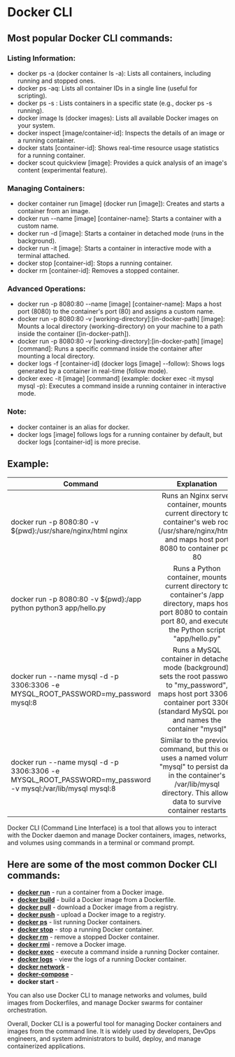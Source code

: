 # Docker CLI

## Most popular Docker CLI commands:
### Listing Information:
- docker ps -a (docker container ls -a): Lists all containers, including running and stopped ones.
- docker ps -aq: Lists all container IDs in a single line (useful for scripting).
- docker ps -s <state>: Lists containers in a specific state (e.g., docker ps -s running).
- docker image ls (docker images): Lists all available Docker images on your system.
- docker inspect [image/container-id]: Inspects the details of an image or a running container.
- docker stats [container-id]: Shows real-time resource usage statistics for a running container.
- docker scout quickview [image]: Provides a quick analysis of an image's content (experimental feature).

### Managing Containers:
- docker container run [image] (docker run [image]): Creates and starts a container from an image.
- docker run --name [image] [container-name]: Starts a container with a custom name.
- docker run -d [image]: Starts a container in detached mode (runs in the background).
- docker run -it [image]: Starts a container in interactive mode with a terminal attached.
- docker stop [container-id]: Stops a running container.
- docker rm [container-id]: Removes a stopped container.

### Advanced Operations:
- docker run -p 8080:80 --name [image] [container-name]: Maps a host port (8080) to the container's port (80) and assigns a custom name.
- docker run -p 8080:80 -v [working-directory]:[in-docker-path] [image]: Mounts a local directory (working-directory) on your machine to a path inside the container ([in-docker-path]).
- docker run -p 8080:80 -v [working-directory]:[in-docker-path] [image] [command]: Runs a specific command inside the container after mounting a local directory.
- docker logs -f [container-id] (docker logs [image] --follow): Shows logs generated by a container in real-time (follow mode).
- docker exec -it [image] [command] (example: docker exec -it mysql mysql -p): Executes a command inside a running container in interactive mode.

### Note:
- docker container is an alias for docker.
- docker logs [image] follows logs for a running container by default, but docker logs [container-id] is more precise.

## Example:
| Command   |      Explanation      |
|----------|:-------------:|
| docker run -p 8080:80 -v ${pwd}:/usr/share/nginx/html nginx |  Runs an Nginx server container, mounts current directory to container's web root (/usr/share/nginx/html), and maps host port 8080 to container port 80 |
| docker run -p 8080:80 -v ${pwd}:/app python python3 app/hello.py |    Runs a Python container, mounts current directory to container's /app directory, maps host port 8080 to container port 80, and executes the Python script "app/hello.py"   |
| docker run --name mysql -d -p 3306:3306 -e MYSQL_ROOT_PASSWORD=my_password mysql:8 | Runs a MySQL container in detached mode (background), sets the root password to "my_password", maps host port 3306 to container port 3306 (standard MySQL port), and names the container "mysql" |
| docker run --name mysql -d -p 3306:3306 -e MYSQL_ROOT_PASSWORD=my_password -v mysql:/var/lib/mysql mysql:8 | Similar to the previous command, but this one uses a named volume "mysql" to persist data in the container's /var/lib/mysql directory. This allows data to survive container restarts |


Docker CLI (Command Line Interface) is a tool that allows you to interact with the Docker daemon and manage Docker containers, images, networks, and volumes using commands in a terminal or command prompt.

## Here are some of the most common Docker CLI commands:
- **[docker run](https://github.com/shounoop/docker/tree/main/docker-cli/docker-run)** - run a container from a Docker image.
- **[docker build](https://github.com/shounoop/docker/tree/main/docker-cli/docker-build)** - build a Docker image from a Dockerfile.
- **[docker pull](https://github.com/shounoop/docker/tree/main/docker-cli/docker-pull)** - download a Docker image from a registry.
- **[docker push](https://github.com/shounoop/docker/tree/main/docker-cli/docker-push)** - upload a Docker image to a registry.
- **[docker ps](https://github.com/shounoop/docker/tree/main/docker-cli/docker-ps)** - list running Docker containers.
- **[docker stop](https://github.com/shounoop/docker/tree/main/docker-cli/docker-stop)** - stop a running Docker container.
- **[docker rm](https://github.com/shounoop/docker/tree/main/docker-cli/docker-rm)** - remove a stopped Docker container.
- **[docker rmi](https://github.com/shounoop/docker/tree/main/docker-cli/docker-rmi)** - remove a Docker image.
- **[docker exec](https://github.com/shounoop/docker/tree/main/docker-cli/docker-exec)** - execute a command inside a running Docker container.
- **[docker logs](https://github.com/shounoop/docker/tree/main/docker-cli/docker-logs)** - view the logs of a running Docker container.
- **[docker network](https://github.com/shounoop/docker/tree/main/docker-cli/docker-network)** -
- **[docker-compose](https://github.com/shounoop/docker/tree/main/docker-cli/docker-compose)** -
- **docker start** -

You can also use Docker CLI to manage networks and volumes, build images from Dockerfiles, and manage Docker swarms for container orchestration.

Overall, Docker CLI is a powerful tool for managing Docker containers and images from the command line. It is widely used by developers, DevOps engineers, and system administrators to build, deploy, and manage containerized applications.
